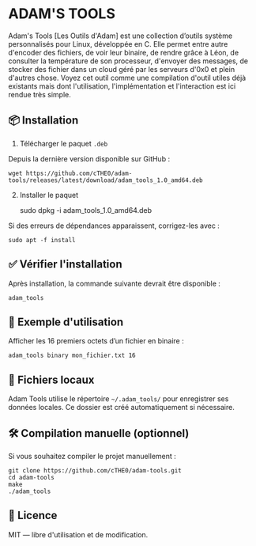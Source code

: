                                                                   
ADAM'S TOOLS
==========================================
Adam's Tools [Les Outils d'Adam] est une collection d’outils système personnalisés pour Linux, développée en C. Elle permet entre autre d'encoder des fichiers, de voir leur binaire, de rendre grâce à Léon, de consulter la température de son processeur, d'envoyer des messages, de stocker des fichier dans un cloud géré par les serveurs d'0x0 et plein d'autres chose. Voyez cet outil comme une compilation d'outil utiles déjà existants mais dont l'utilisation, l'implémentation et l'interaction est ici rendue très simple.

📦 Installation
----------------

1. Télécharger le paquet `.deb`

Depuis la dernière version disponible sur GitHub :

    wget https://github.com/cTHE0/adam-tools/releases/latest/download/adam_tools_1.0_amd64.deb

2. Installer le paquet

    sudo dpkg -i adam_tools_1.0_amd64.deb

Si des erreurs de dépendances apparaissent, corrigez-les avec :

    sudo apt -f install


✅ Vérifier l'installation
---------------------------

Après installation, la commande suivante devrait être disponible :

    adam_tools


🔧 Exemple d'utilisation
-------------------------

Afficher les 16 premiers octets d’un fichier en binaire :

    adam_tools binary mon_fichier.txt 16


📁 Fichiers locaux
-------------------

Adam Tools utilise le répertoire `~/.adam_tools/` pour enregistrer ses données locales.
Ce dossier est créé automatiquement si nécessaire.


🛠️ Compilation manuelle (optionnel)
-------------------------------------

Si vous souhaitez compiler le projet manuellement :

    git clone https://github.com/cTHE0/adam-tools.git
    cd adam-tools
    make
    ./adam_tools


📄 Licence
-----------

MIT — libre d'utilisation et de modification.

